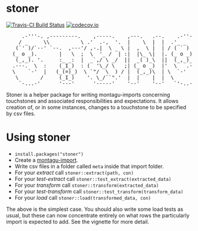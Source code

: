 # stoner

[![Travis-CI Build Status](https://travis-ci.org/vimc/stoner.svg?branch=master)](https://travis-ci.org/vimc/stoner)
[![codecov.io](https://codecov.io/github/vimc/stoner/coverage.svg?branch=master)](https://codecov.io/github/vimc/stoner?branch=master)

<pre>
     .-'''-. ,---------.    ,-----.    ,---.   .--.    .-''-.  .-------.     
    / _     \\          \ .'  .-,  '.  |    \  |  |  .'_ _   \ |  _ _   \    
   (`' )/`--' `--.  ,---'/ ,-.|  \ _ \ |  ,  \ |  | / ( ` )   '| ( ' )  |    
  (_ o _).       |   \  ;  \  '_ /  | :|  |\_ \|  |. (_ o _)  ||(_ o _) /    
   (_,_). '.     :_ _:  |  _`,/ \ _/  ||  _( )_\  ||  (_,_)___|| (_,_).' __  
  .---.  \  :    (_I_)  : (  '\_/ \   ;| (_ o _)  |'  \   .---.|  |\ \  |  | 
  \    `-'  |   (_(=)_)  \ `"/  \  ) / |  (_,_)\  | \  `-'    /|  | \ `'   / 
   \       /     (_I_)    '. \_/``".'  |  |    |  |  \       / |  |  \    /  
    `-...-'      '---'      '-----'    '--'    '--'   `'-..-'  ''-'   `'-'  
</pre>

Stoner is a helper package for writing montagu-imports concerning touchstones and associated responsibilities and 
expectations. It allows creation of, or in some instances, changes to a touchstone to be specified by csv files.

# Using stoner

* `install.packages("stoner")`
* Create a [montagu-import](https://github.com/vimc/montagu-imports).
* Write csv files in a folder called `meta` inside that import folder.
* For your *extract* call `stoner::extract(path, con)`
* For your *test-extract* call `stoner::test_extract(extracted_data)`
* For your *transform* call `stoner::transform(extracted_data)`
* For your *test-transform* call `stoner::test_transform(transform_data)`
* For your *load* call `stoner::load(transformed_data, con)`

The above is the simplest case. You should also write some load tests as usual,
but these can now concentrate entirely on what rows the particularly import is
expected to add. See the vignette for more detail.
